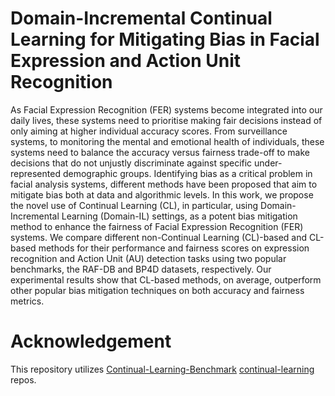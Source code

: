 # Domain-Incremental Continual Learning for Mitigating Bias in Facial Expression and Action Unit Recognition

As Facial Expression Recognition (FER) systems become integrated into our daily lives, these systems need to prioritise making fair decisions instead of only aiming at higher individual accuracy scores. From surveillance systems, to monitoring the mental and emotional health of individuals, these systems need to balance the accuracy versus fairness trade-off to make decisions that do not unjustly discriminate against specific under-represented demographic groups. Identifying bias as a critical problem in facial analysis systems, different methods have been proposed that aim to mitigate bias both at data and algorithmic levels. In this work, we propose the novel use of Continual Learning (CL), in particular, using Domain-Incremental Learning (Domain-IL) settings, as a potent bias mitigation method to enhance the fairness of Facial Expression Recognition (FER) systems. We compare different non-Continual Learning (CL)-based and CL-based methods for their performance and fairness scores on expression recognition and Action Unit (AU) detection tasks using two popular benchmarks, the RAF-DB and BP4D datasets, respectively. Our experimental results show that CL-based methods, on average, outperform other popular bias mitigation techniques on both accuracy and fairness metrics.

# Acknowledgement
This repository utilizes [Continual-Learning-Benchmark](https://github.com/GT-RIPL/Continual-Learning-Benchmark) [
continual-learning
](https://github.com/GMvandeVen/continual-learning) repos.
